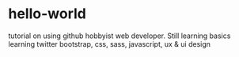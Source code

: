 # hello-world
tutorial on using github
hobbyist web developer.  Still learning basics
learning twitter bootstrap, css, sass, javascript, ux & ui design
